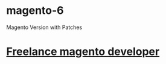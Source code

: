 # magento-6
Magento Version with Patches
# [Freelance magento developer](https://www.phpfreelanceprogrammer.com/magento-programmer.html)

